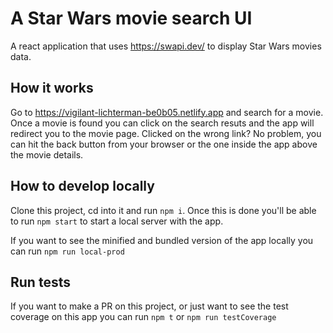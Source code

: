 # A Star Wars movie search UI

A react application that uses https://swapi.dev/ to display Star Wars movies data.


## How it works
Go to https://vigilant-lichterman-be0b05.netlify.app and search for a movie. Once a movie is found you can click on the search resuts and the app will redirect you to the movie page. Clicked on the wrong link? No problem, you can hit the back button from your browser or the one inside the app above the movie details.


## How to develop locally
Clone this project, cd into it and run `npm i`. Once this is done you'll be able to run `npm start` to start a local server with the app.

If you want to see the minified and bundled version of the app locally you can run `npm run local-prod`

## Run tests
If you want to make a PR on this project, or just want to see the test coverage on this app you can run `npm t` or `npm run testCoverage`


